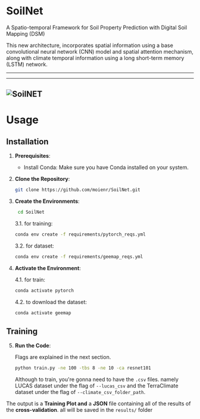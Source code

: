 # SoilNet
A Spatio-temporal Framework for Soil Property Prediction with Digital Soil Mapping (DSM)

This new architecture, incorporates spatial information using a base convolutional neural network (CNN) model and spatial attention mechanism, along with climate temporal information using a long short-term memory (LSTM) network. 

<!-- ## Experiments

| USE_SA | USE_LSTM | USE_SRTM | OC_MAX | **RUN NAME** |
|  :---:  |  :---:   |  :---:   |  :---:   |    :---:    |
|   ✅   |    ❌   |    ✅    |   87   |      RUN_D_2023_05_04_T_13_27_Moien        |
|   ✅   |    ❌   |    ✅    |   87   |      RUN_D_2023_05_08_T_14_17_Nafiseh  |
|        |          |          |        |              |
|        |          |          |        |              |
|        |          |          |        |              |
|        |          |          |        |              |
|        |          |          |        |              |
|        |          |          |        |              |
|        |          |          |        |              |
|        |          |          |        |              | -->



<!-- ### MODEL
- ~~Add Spatial Attention Module~~
- ~~FCNN + Regressor~~
- ~~FCNN + SA + Regressor~~
- ~~LSTM~~
 -->
 
<!-- ### DATASET
- ~~Add TerraClimate Dataset~~
- ~~Update the ClimateInformation.js (in processing)~~
- ~~Write SRTM + Slope dataset donwlaoder~~ 
 ### Analysis
- CNN
- CNN + Att 
- CNN + Att + LSTM
- RF with no timeseries data
- RF + timeseries data -->

---
<!-- ![oc_all](https://github.com/moienr/SoilNet/blob/d0255c1ce411e631265daf311f1ca0d68b7b0412/readme_imgs/overallarc2.png) -->
---
 ![SoilNET](./readme_imgs/overallarc2.png)
---


# Usage

## Installation

1. **Prerequisites**:
   - Install Conda: Make sure you have Conda installed on your system.

2. **Clone the Repository**:
   ```bash
   git clone https://github.com/moienr/SoilNet.git
   ```

3. **Create the Environments**:
   ```bash
    cd SoilNet
    ```
    3.1. for training:
    ```bash  
    conda env create -f requirements/pytorch_reqs.yml
    ```

    3.2. for dataset:
    ```bash  
    conda env create -f requirements/geemap_reqs.yml
    ```

4. **Activate the Environment**:

    4.1. for train:

    ```bash
    conda activate pytorch
    ```

    4.2. to download the dataset:

    ```bash
    conda activate geemap
    ```

## Training

5. **Run the Code**:

    Flags are explained in the next section.

    ```bash
    python train.py -ne 100 -tbs 8 -ne 10 -ca resnet101
    ```
    
    Although to train, you're gonna need to have the `.csv` files. namely LUCAS dataset under the flag of `--lucas_csv` and the TerraClimate dataset under the flag of `--climate_csv_folder_path`.

The output is a **Training Plot and** a **JSON** file containing all of the results of the **cross-validation**. all will be saved in the `results/` folder






<!--
## Explanation of Command-line Flags for `train.py`

The `train.py` script accepts several command-line flags (arguments) that allow you to customize the training process. These flags help adjust various settings and parameters for the model training. Below is a detailed explanation of each flag:

1. `-nw` or `--num_workers`:
   - Type: Integer
   - Default: 2
   - Description: Number of workers used for data loading during training. Adjust this value based on your system's capabilities to optimize data loading efficiency.

2. `-tbs` or `--train_batch_size`:
   - Type: Integer
   - Default: 4
   - Description: Batch size used during training. A larger batch size can increase training speed but may require more memory.

3. `-Tbs` or `--test_batch_size`:
   - Type: Integer
   - Default: 4
   - Description: Batch size used during testing. Similar to the training batch size, it affects memory consumption during testing.

4. `-lr` or `--learning_rate`:
   - Type: Float
   - Default: 0.0001
   - Description: Learning rate used for the optimization algorithm during training.

5. `-ne` or `--num_epochs`:
   - Type: Integer
   - Default: 2
   - Description: Number of training epochs. An epoch is a complete pass through the entire training dataset.

6. `-lrs` or `--lr_scheduler`:
   - Choices: 'step', 'plateau', or None (case-sensitive)
   - Default: 'step'
   - Description: Learning rate scheduler type. Choose from 'step' (step-wise decay), 'plateau' (decay on validation loss plateau), or None (no learning rate decay).

7. `-oc` or `--oc_max`:
   - Type: Integer
   - Default: 87
   - Description: Maximum value for OC during training. Adjust this value based on your specific use case.

8. `-us` or `--use_srtm`:
   - Action: Store True
   - Default: True
   - Description: Enable or disable the use of SRTM (Shuttle Radar Topography Mission) data during training.

9. `-usa` or `--use_spatial_attention`:
   - Action: Store True
   - Default: True
   - Description: Enable or disable the use of spatial attention in the model architecture.

10. `-ca` or `--cnn_architecture`:
    - Choices: 'vgg16', 'resnet101' (case-sensitive)
    - Default: 'vgg16'
    - Description: Choose the CNN architecture for the model. Options are 'vgg16' or 'resnet101'.

11. `-rv` or `--reg_version`:
    - Type: Integer
    - Default: 2
    - Description: Regression version used during training. Adjust this value based on your specific use case.

12. `-ulb` or `--use_lstm_branch`:
    - Action: Store True
    - Default: True
    - Description: Enable or disable the use of the LSTM branch in the model architecture.

13. `-tl8` or `--train_l8_folder_path`:
    - Type: String
    - Default: 'D:\python\SoilNet\dataset\l8_images\\train\\'
    - Description: Path to the training L8 (Landsat 8) image folder.

14. `-tsl8` or `--test_l8_folder_path`:
    - Type: String
    - Default: 'D:\python\SoilNet\dataset\l8_images\\test\\'
    - Description: Path to the test L8 (Landsat 8) image folder.

15. `-vl8` or `--val_l8_folder_path`:
    - Type: String
    - Default: 'D:\python\SoilNet\dataset\l8_images\\val\\'
    - Description: Path to the validation L8 (Landsat 8) image folder.

16. `-tvsl8` or `--testval_l8_folder_path`:
    - Type: String
    - Default: 'D:\python\SoilNet\dataset\l8_images\\val\\'
    - Description: Path to the test/validation L8 (Landsat 8) image folder.

17. `-lcp` or `--lucas_csv_path`:
    - Type: String
    - Default: 'D:\python\SoilNet\dataset\LUCAS_2015_all.csv'
    - Description: Path to the LUCAS CSV file.

18. `-ccp` or `--climate_csv_folder_path`:
    - Type: String
    - Default: "D:\\python\\SoilNet\\dataset\\Climate\\All\\filled\\"
    - Description: Path to the climate CSV folder.

These command-line flags allow you to configure various aspects of the model training process based on your specific requirements and dataset. Adjust the values according to your needs when running the `train.py` script.
-->
